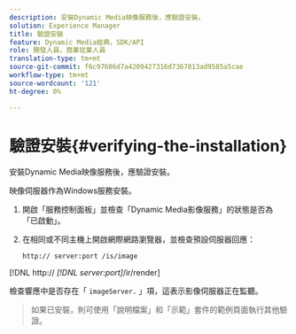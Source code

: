 ```yaml
---
description: 安裝Dynamic Media映像服務後，應驗證安裝。
solution: Experience Manager
title: 驗證安裝
feature: Dynamic Media經典，SDK/API
role: 開發人員，商業從業人員
translation-type: tm+mt
source-git-commit: f6c97606d7a4209427316d7367013ad9585a5cae
workflow-type: tm+mt
source-wordcount: '121'
ht-degree: 0%

---
```



# 驗證安裝{#verifying-the-installation}

安裝Dynamic Media映像服務後，應驗證安裝。

映像伺服器作為Windows服務安裝。

1. 開啟「服務控制面板」並檢查「Dynamic Media影像服務」的狀態是否為「已啟動」。
1. 在相同或不同主機上開啟網際網路瀏覽器，並檢查預設伺服器回應：

   `http:// server:port /is/image`

[!DNL http:// *[!DNL server:port]*/ir/render]

檢查響應中是否存在「 `imageServer.` 」項，這表示影像伺服器正在監聽。
>如果已安裝，則可使用「說明檔案」和「示範」套件的範例頁面執行其他驗證。


